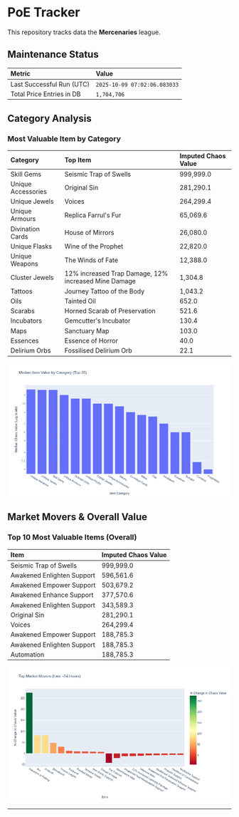 # PoE Tracker

This repository tracks data the **Mercenaries** league.

## Maintenance Status

<!-- START_MAINTENANCE -->
| Metric | Value |
|:---|:---|
| Last Successful Run (UTC) | `2025-10-09 07:02:06.083033` |
| Total Price Entries in DB | `1,704,706` |

<!-- END_MAINTENANCE -->

## Category Analysis

<!-- START_CATEGORY_ANALYSIS -->
### Most Valuable Item by Category
| Category | Top Item | Imputed Chaos Value |
| :--- | :--- | :--- |
| Skill Gems | Seismic Trap of Swells | 999,999.0 |
| Unique Accessories | Original Sin | 281,290.1 |
| Unique Jewels | Voices | 264,299.4 |
| Unique Armours | Replica Farrul's Fur | 65,069.6 |
| Divination Cards | House of Mirrors | 26,080.0 |
| Unique Flasks | Wine of the Prophet | 22,820.0 |
| Unique Weapons | The Winds of Fate | 12,388.0 |
| Cluster Jewels | 12% increased Trap Damage, 12% increased Mine Damage | 1,304.8 |
| Tattoos | Journey Tattoo of the Body | 1,043.2 |
| Oils | Tainted Oil | 652.0 |
| Scarabs | Horned Scarab of Preservation | 521.6 |
| Incubators | Gemcutter's Incubator | 130.4 |
| Maps | Sanctuary Map | 103.0 |
| Essences | Essence of Horror | 40.0 |
| Delirium Orbs | Fossilised Delirium Orb | 22.1 |


![Category Analysis Chart](charts/category_analysis.png)
<!-- END_CATEGORY_ANALYSIS -->

## Market Movers & Overall Value

<!-- START_ANALYSIS -->
### Top 10 Most Valuable Items (Overall)
| Item | Imputed Chaos Value |
| :--- | :--- |
| Seismic Trap of Swells | 999,999.0 |
| Awakened Enlighten Support | 596,561.6 |
| Awakened Empower Support | 503,679.2 |
| Awakened Enhance Support | 377,570.6 |
| Awakened Enlighten Support | 343,589.3 |
| Original Sin | 281,290.1 |
| Voices | 264,299.4 |
| Awakened Empower Support | 188,785.3 |
| Awakened Enlighten Support | 188,785.3 |
| Automation | 188,785.3 |


![Market Movers Chart](charts/market_movers.png)
<!-- END_ANALYSIS -->

---
